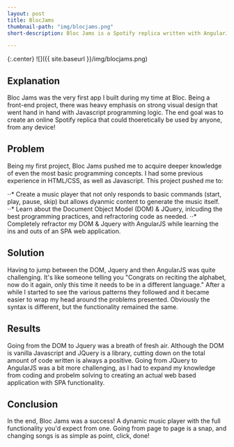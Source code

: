 ```yaml
---
layout: post
title: BlocJams
thumbnail-path: "img/blocjams.png"
short-description: Bloc Jams is a Spotify replica written with AngularJS

---
```


{:.center}
![]({{ site.baseurl }}/img/blocjams.png)

## Explanation
Bloc Jams was the very first app I built during my time at Bloc. Being a front-end project, there was heavy emphasis on strong visual design that went hand in hand with Javascript programming logic. The end goal was to create an online Spotify replica that could thoeretically be used by anyone, from any device! 

## Problem
Being my first project, Bloc Jams pushed me to acquire deeper knowledge of even the most basic programming concepts. I had some previous experience in HTML/CSS, as well as Javascript. This project pushed me to:

⋅⋅* Create a music player that not only responds to basic commands (start, play, pause, skip) but allows dyanmic content to generate the music itself. 
⋅⋅* Learn about the Document Object Model (DOM) & JQuery, inlcuding the best programming practices, and refractoring code as needed.
⋅⋅* Completely refractor my DOM & Jquery with AngularJS while learning the ins and outs of an SPA web application.

## Solution
Having to jump between the DOM, Jquery and then AngularJS was quite challenging. It's like someone telling you "Congrats on reciting the alphabet, now do it again, only this time it needs to be in a different language." After a while I started to see the various patterns they followed and it became easier to wrap my head around the problems presented. Obviously the syntax is different, but the functionality remained the same.

## Results
Going from the DOM to Jquery was a breath of fresh air. Although the DOM is vanilla Javascript and JQuery is a library, cutting down on the total amount of code written is always a positive. Going from JQuery to AngularJS was a bit more challenging, as I had to expand my knowledge from coding and probelm solving to creating an actual web based application with SPA functionality. 

## Conclusion
In the end, Bloc Jams was a success! A dynamic music player with the full functionality you'd expect from one. Going from page to page is a snap, and changing songs is as simple as point, click, done!